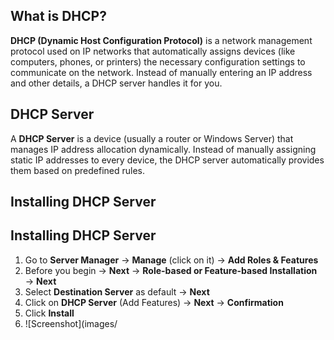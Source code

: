 ## What is DHCP?

**DHCP (Dynamic Host Configuration Protocol)** is a network management protocol used on IP networks that automatically assigns devices (like computers, phones, or printers) the necessary configuration settings to communicate on the network. Instead of manually entering an IP address and other details, a DHCP server handles it for you.

## DHCP Server
A **DHCP Server** is a device (usually a router or Windows Server) that manages IP address allocation dynamically. Instead of manually assigning static IP addresses to every device, the DHCP server automatically provides them based on predefined rules.

## Installing DHCP Server

## Installing DHCP Server

1. Go to **Server Manager** → **Manage** (click on it) → **Add Roles & Features**  
2. Before you begin → **Next** → **Role-based or Feature-based Installation** → **Next**  
3. Select **Destination Server** as default → **Next**  
4. Click on **DHCP Server** (Add Features) → **Next** → **Confirmation**  
5. Click **Install**
6. ![Screenshot](images/
